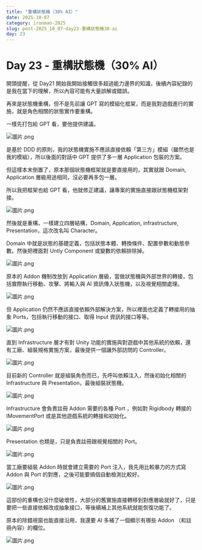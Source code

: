 ```yaml
---
title: "重構狀態機（30% AI）"
date: 2025-10-07
category: ironman-2025
slug: post-2025_10_07-day23-重構狀態機30-ai
day: 23
---
```


# Day 23 - 重構狀態機（30% AI）


開頭提醒，從 Day21 開始我開始接觸很多超過能力邊界的知識，後續內容紀錄的是我在當下的理解，所以內容可能有大量誤解或錯誤。

再來是狀態機重構，但不是先前讓 GPT 寫的模組化框架，而是我對遊戲進行的實施，就是角色相關的狀態實作要重構。

一樣先打包給 GPT 看，要他提供建議。

![圖片.png](https://raw.githubusercontent.com/angus945/ithelp-2025ironman-posts/refs/heads/main/Publish/day-23_2025-10-07/images/image_1.png)

是基於 DDD 的原則，我的狀態機實施不應該直接依賴「第三方」模組（雖然也是我的模組），所以後面的對話中 GPT 提供了多一層 Application 包裝的方案。

但這樣本末倒置了，原本那個狀態機框架就是要直接用的，其實就跟 Domain, Application 層級用途相同，沒必要再多包一層。

所以我把框架也給 GPT 看，他就修正建議，讓專案的實施直接跟狀態機框架對接。

![圖片.png](https://raw.githubusercontent.com/angus945/ithelp-2025ironman-posts/refs/heads/main/Publish/day-23_2025-10-07/images/image_2.png)

然後就是重構，一樣建立四層結構，Domain, Application, infrastructure, Presentation，這次改名叫 Character。

Domain 中就是狀態的基礎定義，包括狀態本體、轉換條件、配置參數和動態參數。然後把裡面對 Untiy Component 或變數的依賴排除掉。

![圖片.png](https://raw.githubusercontent.com/angus945/ithelp-2025ironman-posts/refs/heads/main/Publish/day-23_2025-10-07/images/image_3.png)

原本的 Addon 機制改放到 Application 層級，當做狀態機與外部世界的轉接，包括實際執行移動、攻擊、將輸入與 AI 資訊傳入狀態機，以及視覺相關處理。

![圖片.png](https://raw.githubusercontent.com/angus945/ithelp-2025ironman-posts/refs/heads/main/Publish/day-23_2025-10-07/images/image_4.png)

但 Application 仍然不應該直接依賴外部解決方案，所以裡面也定義了轉接用的抽象 Ports，包括執行移動的接口、取得 Input 資訊的接口等等。

![圖片.png](https://raw.githubusercontent.com/angus945/ithelp-2025ironman-posts/refs/heads/main/Publish/day-23_2025-10-07/images/image_5.png)

直到 Infrastructure 層才有對 Unity 功能的實施與對遊戲中其他系統的依賴，還有工廠、組裝規格實施方案，最後提供一個讓外部訪問的 Controller。

![圖片.png](https://raw.githubusercontent.com/angus945/ithelp-2025ironman-posts/refs/heads/main/Publish/day-23_2025-10-07/images/image_6.png)

目前新的 Controller 就是組裝角色而已，先呼叫依賴注入，然後初始化相關的 Infrastructure 與 Presentation，最後組裝狀態機。

![圖片.png](https://raw.githubusercontent.com/angus945/ithelp-2025ironman-posts/refs/heads/main/Publish/day-23_2025-10-07/images/image_7.png)

Infrastructure 會負責註冊 Addon 需要的各種 Port ，例如對 Rigidbody 轉接的 IMovementPort 或是其他遊戲系統的轉接和初始化。

![圖片.png](https://raw.githubusercontent.com/angus945/ithelp-2025ironman-posts/refs/heads/main/Publish/day-23_2025-10-07/images/image_8.png)

Presentation 也類是，只是負責註冊跟視覺相關的 Port。

![圖片.png](https://raw.githubusercontent.com/angus945/ithelp-2025ironman-posts/refs/heads/main/Publish/day-23_2025-10-07/images/image_9.png)

當工廠要組裝 Addon 時就會建立需要的 Port 注入，我先用比較暴力的方式寫 Addon 與 Port 的對應，之後可能要搞個自動檢測比較好。

![圖片.png](https://raw.githubusercontent.com/angus945/ithelp-2025ironman-posts/refs/heads/main/Publish/day-23_2025-10-07/images/image_10.png)

這部份的重構也沒什麼破壞性，大部分的舊實施直接轉移到對應層級就好了，只是要把一些直接依賴改成抽象接口，等後續補上其他系統就能恢復功能了。

原本的除錯視窗也能直接沿用，我還要 AI 多補了一個顯示有哪些 Addon （和註冊內容）的欄位。

![圖片.png](https://raw.githubusercontent.com/angus945/ithelp-2025ironman-posts/refs/heads/main/Publish/day-23_2025-10-07/images/image_11.png)